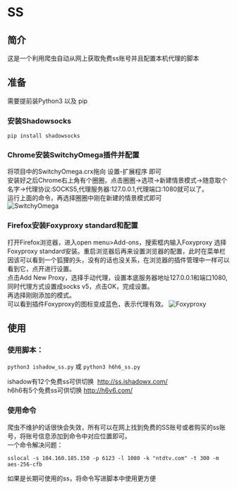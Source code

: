 # SS

## 简介
这是一个利用爬虫自动从网上获取免费ss账号并且配置本机代理的脚本  

## 准备

需要提前装Python3 以及 pip

### 安装Shadowsocks
```
pip install shadowsocks
```
### Chrome安装SwitchyOmega插件并配置
将项目中的SwitchyOmega.crx拖向 设置-扩展程序 即可  
安装好之后Chrome右上角有个圈圈，点击圈圈->选项->新建情景模式->随意取个名字->代理协议:SOCKS5,代理服务器:127.0.0.1,代理端口:1080就可以了。  
运行上面的命令，再选择圈圈中刚在新建的情景模式即可   
![SwitchyOmega](http://i1.piimg.com/1949/3075a58fc94b937a.png)


### Firefox安装Foxyproxy standard和配置   
打开Firefox浏览器，进入open menu>Add-ons，搜索框内输入Foxyproxy 选择Foxyproxy standard安装。重启浏览器后再来设置浏览器的配置，此时在菜单栏因该可以看到一个狐狸的头，没有的话也没关系，在浏览器的插件管理中一样可以看到它，点开进行设置。   
点击Add New Proxy，选择手动代理，设置本底服务器地址127.0.0.1和端口1080,同时代理方式设置成socks v5，点击OK，完成设置。   
再选择刚刚添加的模式。  
可以看到插件Foxyproxy的图标变成蓝色，表示代理有效。
![Foxyproxy](http://oe7jbxyeb.bkt.clouddn.com/Using%20Shadowsocks%20to%20gain%20Google%2002.png)

## 使用
### 使用脚本： 
`python3 ishadow_ss.py` 或 `python3 h6h6_ss.py`  

ishadow有12个免费ss可供切换  http://ss.ishadowx.com/  
h6h6有5个免费ss可供切换  http://h6v6.com/   

### 使用命令
爬虫不维护的话很快会失效，所有可以在网上找到免费的SS账号或者购买的ss账号，将账号信息添加到命令中对应位置即可。  
一个命令解决问题：	
```
sslocal -s 104.160.185.150 -p 6123 -l 1080 -k "ntdtv.com" -t 300 -m aes-256-cfb 
```
如果是长期可使用的ss，将命令写进脚本中使用更方便
